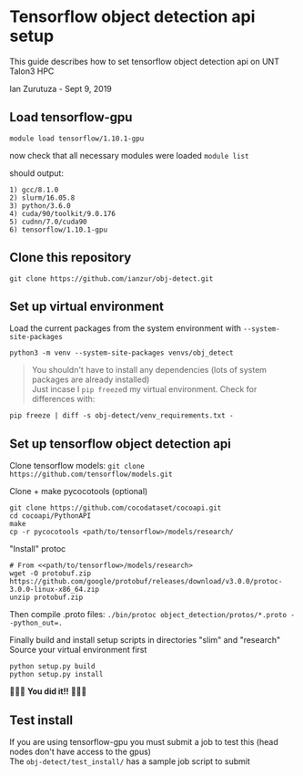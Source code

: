 # Tensorflow object detection api setup

This guide describes how to set tensorflow object detection api on UNT Talon3 HPC

Ian Zurutuza - Sept 9, 2019


## Load tensorflow-gpu
`module load tensorflow/1.10.1-gpu`

now check that all necessary modules were loaded
`module list` 

should output:

    1) gcc/8.1.0   
    2) slurm/16.05.8   
    3) python/3.6.0   
    4) cuda/90/toolkit/9.0.176   
    5) cudnn/7.0/cuda90   
    6) tensorflow/1.10.1-gpu

## Clone this repository
`git clone https://github.com/ianzur/obj-detect.git`

## Set up virtual environment
Load the current packages from the system environment with `--system-site-packages`

`python3 -m venv --system-site-packages venvs/obj_detect`

> You shouldn't have to install any dependencies (lots of system packages are already installed)\
> Just incase I `pip freeze`d my virtual environment. Check for differences with:

`pip freeze | diff -s obj-detect/venv_requirements.txt -`


## Set up tensorflow object detection api
Clone tensorflow models: 
`git clone https://github.com/tensorflow/models.git`

Clone + make pycocotools (optional)
```
git clone https://github.com/cocodataset/cocoapi.git
cd cocoapi/PythonAPI
make
cp -r pycocotools <path/to/tensorflow>/models/research/
```

"Install" protoc
```
# From <<path/to/tensorflow>/models/research>
wget -O protobuf.zip https://github.com/google/protobuf/releases/download/v3.0.0/protoc-3.0.0-linux-x86_64.zip
unzip protobuf.zip
```

Then compile .proto files: 
`./bin/protoc object_detection/protos/*.proto --python_out=.`

Finally build and install setup scripts in directories "slim" and "research"\
Source your virtual environment first 
```
python setup.py build 
python setup.py install
```

:tada::tada::tada: **You did it!!** :tada::tada::tada:

## Test install 
If you are using tensorflow-gpu you must submit a job to test this (head nodes don't have access to the gpus)\
The `obj-detect/test_install/` has a sample job script to submit 


